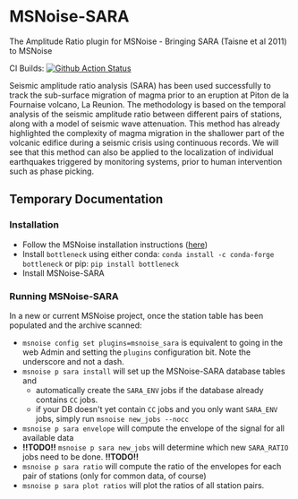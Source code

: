 # MSNoise-SARA
The Amplitude Ratio plugin for MSNoise - Bringing SARA (Taisne et al 2011) to MSNoise

CI Builds: [![Github Action Status](https://github.com/ThomasLecocq/msnoise-sara/actions/workflows/test_full.yml/badge.svg)](https://github.com/ThomasLecocq/msnoise-sara/actions)

Seismic amplitude ratio analysis (SARA) has been used successfully to
track the sub-surface migration of magma prior to an eruption at Piton de
la Fournaise volcano, La Reunion. The methodology is based on the temporal
analysis of the seismic amplitude ratio between different pairs of stations,
along with a model of seismic wave attenuation. This method has already
highlighted the complexity of magma migration in the shallower part of the
volcanic edifice during a seismic crisis using continuous records. We will
see that this method can also be applied to the localization of individual
earthquakes triggered by monitoring systems, prior to human intervention
such as phase picking.

## Temporary Documentation

### Installation
* Follow the MSNoise installation instructions ([here](http://msnoise.org/doc/installation.html))
* Install ``bottleneck`` using either conda: ``conda install -c conda-forge bottleneck`` or pip: ``pip install bottleneck``
* Install MSNoise-SARA

### Running MSNoise-SARA
In a new or current MSNoise project, once the station table has been populated and the archive scanned:

* ``msnoise config set plugins=msnoise_sara`` is equivalent to going in the web Admin and setting the ``plugins`` configuration bit. Note the underscore and not a dash.
* ``msnoise p sara install`` will set up the MSNoise-SARA database tables and
  * automatically create the `SARA_ENV` jobs if the database already contains `CC` jobs.
  * if your DB doesn't yet contain `CC` jobs and you only want `SARA_ENV` jobs, simply run ``msnoise new_jobs --nocc``
* ``msnoise p sara envelope`` will compute the envelope of the signal for all available data
* **!!TODO!!** ``msnoise p sara new_jobs`` will determine which new ``SARA_RATIO`` jobs need to be done. **!!TODO!!**
* ``msnoise p sara ratio`` will compute the ratio of the envelopes for each pair of stations (only for common data, of course)
* ``msnoise p sara plot ratios`` will plot the ratios of all station pairs.
 